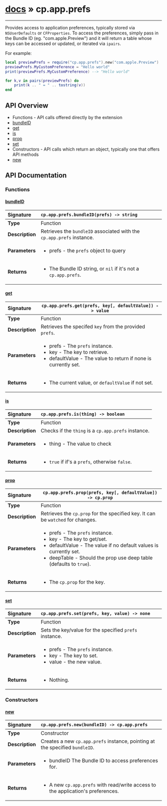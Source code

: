 # [docs](index.md) » cp.app.prefs
---

Provides access to application preferences, typically stored via `NSUserDefaults` or `CFProperties`.
To access the preferences, simply pass in the Bundle ID (eg. "com.apple.Preview") and it will return
a table whose keys can be accessed or updated, or iterated via `ipairs`.

For example:

```lua
local previewPrefs = require("cp.app.prefs").new("com.apple.Preview")
previewPrefs.MyCustomPreference = "Hello world"
print(previewPrefs.MyCustomPreference) --> "Hello world"

for k,v in pairs(previewPrefs) do
    print(k .. " = " .. tostring(v))
end
```

## API Overview
* Functions - API calls offered directly by the extension
 * [bundleID](#bundleid)
 * [get](#get)
 * [is](#is)
 * [prop](#prop)
 * [set](#set)
* Constructors - API calls which return an object, typically one that offers API methods
 * [new](#new)

## API Documentation

### Functions

#### [bundleID](#bundleid)
| <span style="float: left;">**Signature**</span> | <span style="float: left;">`cp.app.prefs.bundleID(prefs) -> string` </span>                                                          |
| -----------------------------------------------------|---------------------------------------------------------------------------------------------------------|
| **Type**                                             | Function |
| **Description**                                      | Retrieves the `bundleID` associated with the `cp.app.prefs` instance. |
| **Parameters**                                       | <ul><li>prefs     - the <code>prefs</code> object to query</li></ul> |
| **Returns**                                          | <ul><li>The Bundle ID string, or <code>nil</code> if it's not a <code>cp.app.prefs</code>.</li></ul> |

#### [get](#get)
| <span style="float: left;">**Signature**</span> | <span style="float: left;">`cp.app.prefs.get(prefs, key[, defaultValue]) -> value` </span>                                                          |
| -----------------------------------------------------|---------------------------------------------------------------------------------------------------------|
| **Type**                                             | Function |
| **Description**                                      | Retrieves the specifed `key` from the provided `prefs`. |
| **Parameters**                                       | <ul><li>prefs         - The <code>prefs</code> instance.</li><li>key           - The key to retrieve.</li><li>defaultValue  - The value to return if none is currently set.</li></ul> |
| **Returns**                                          | <ul><li>The current value, or <code>defaultValue</code> if not set.</li></ul> |

#### [is](#is)
| <span style="float: left;">**Signature**</span> | <span style="float: left;">`cp.app.prefs.is(thing) -> boolean` </span>                                                          |
| -----------------------------------------------------|---------------------------------------------------------------------------------------------------------|
| **Type**                                             | Function |
| **Description**                                      | Checks if the `thing` is a `cp.app.prefs` instance. |
| **Parameters**                                       | <ul><li>thing     - The value to check</li></ul> |
| **Returns**                                          | <ul><li><code>true</code> if if's a <code>prefs</code>, otherwise <code>false</code>.</li></ul> |

#### [prop](#prop)
| <span style="float: left;">**Signature**</span> | <span style="float: left;">`cp.app.prefs.prop(prefs, key[, defaultValue]) -> cp.prop` </span>                                                          |
| -----------------------------------------------------|---------------------------------------------------------------------------------------------------------|
| **Type**                                             | Function |
| **Description**                                      | Retrieves the `cp.prop` for the specified key. It can be `watched` for changes. |
| **Parameters**                                       | <ul><li>prefs         - The <code>prefs</code> instance.</li><li>key           - The key to get/set.</li><li>defaultValue  - The value if no default values is currently set.</li><li>deepTable     - Should the prop use deep table (defaults to <code>true</code>).</li></ul> |
| **Returns**                                          | <ul><li>The <code>cp.prop</code> for the key.</li></ul> |

#### [set](#set)
| <span style="float: left;">**Signature**</span> | <span style="float: left;">`cp.app.prefs.set(prefs, key, value) -> none` </span>                                                          |
| -----------------------------------------------------|---------------------------------------------------------------------------------------------------------|
| **Type**                                             | Function |
| **Description**                                      | Sets the key/value for the specified `prefs` instance. |
| **Parameters**                                       | <ul><li>prefs     - The <code>prefs</code> instance.</li><li>key       - The key to set.</li><li>value     - the new value.</li></ul> |
| **Returns**                                          | <ul><li>Nothing.</li></ul> |

### Constructors

#### [new](#new)
| <span style="float: left;">**Signature**</span> | <span style="float: left;">`cp.app.prefs.new(bundleID) -> cp.app.prefs` </span>                                                          |
| -----------------------------------------------------|---------------------------------------------------------------------------------------------------------|
| **Type**                                             | Constructor |
| **Description**                                      | Creates a new `cp.app.prefs` instance, pointing at the specified `bundleID`. |
| **Parameters**                                       | <ul><li>bundleID      The Bundle ID to access preferences for.</li></ul> |
| **Returns**                                          | <ul><li>A new <code>cp.app.prefs</code> with read/write access to the application's preferences.</li></ul> |

